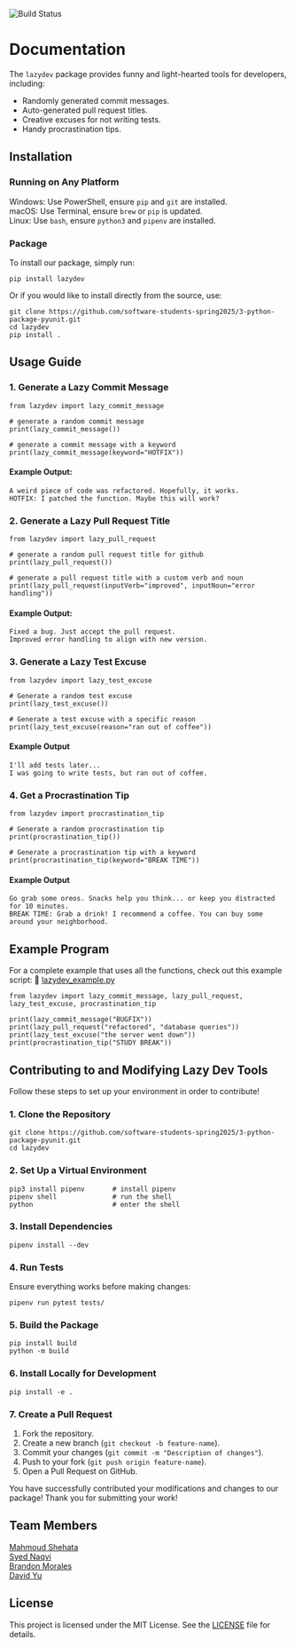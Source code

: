![Build Status](https://github.com/software-students-spring2025/3-python-package-pyunit/actions/workflows/ci.yml/badge.svg)

# Documentation

The `lazydev` package provides funny and light-hearted tools for developers, including:

- Randomly generated commit messages.
- Auto-generated pull request titles.
- Creative excuses for not writing tests.
- Handy procrastination tips.

## Installation

### Running on Any Platform
Windows: Use PowerShell, ensure `pip` and `git` are installed. <br />
macOS: Use Terminal, ensure `brew` or `pip` is updated. <br />
Linux: Use `bash`, ensure `python3` and `pipenv` are installed.

### Package
To install our package, simply run:
```
pip install lazydev
```
Or if you would like to install directly from the source, use:
```
git clone https://github.com/software-students-spring2025/3-python-package-pyunit.git
cd lazydev
pip install .
```

## Usage Guide

### 1. Generate a Lazy Commit Message
```
from lazydev import lazy_commit_message

# generate a random commit message
print(lazy_commit_message())

# generate a commit message with a keyword
print(lazy_commit_message(keyword="HOTFIX"))
```
#### Example Output:
```
A weird piece of code was refactored. Hopefully, it works.
HOTFIX: I patched the function. Maybe this will work?
```

### 2. Generate a Lazy Pull Request Title
```
from lazydev import lazy_pull_request

# generate a random pull request title for github
print(lazy_pull_request())

# generate a pull request title with a custom verb and noun
print(lazy_pull_request(inputVerb="improved", inputNoun="error handling"))
```

#### Example Output:
```
Fixed a bug. Just accept the pull request.
Improved error handling to align with new version.
```

### 3. Generate a Lazy Test Excuse
```
from lazydev import lazy_test_excuse

# Generate a random test excuse
print(lazy_test_excuse())

# Generate a test excuse with a specific reason
print(lazy_test_excuse(reason="ran out of coffee"))
```

#### Example Output
```
I'll add tests later...
I was going to write tests, but ran out of coffee.
```

### 4. Get a Procrastination Tip
```
from lazydev import procrastination_tip

# Generate a random procrastination tip
print(procrastination_tip())

# Generate a procrastination tip with a keyword
print(procrastination_tip(keyword="BREAK TIME"))
```

#### Example Output
```
Go grab some oreos. Snacks help you think... or keep you distracted for 10 minutes.
BREAK TIME: Grab a drink! I recommend a coffee. You can buy some around your neighborhood.
```

## Example Program
For a complete example that uses all the functions, check out this example script: 🔗 [lazydev_example.py](https://github.com/software-students-spring2025/3-python-package-pyunit/blob/main/lazydev_example)
```
from lazydev import lazy_commit_message, lazy_pull_request, lazy_test_excuse, procrastination_tip

print(lazy_commit_message("BUGFIX"))
print(lazy_pull_request("refactored", "database queries"))
print(lazy_test_excuse("the server went down"))
print(procrastination_tip("STUDY BREAK"))
```
## Contributing to and Modifying Lazy Dev Tools

Follow these steps to set up your environment in order to contribute!

### 1. Clone the Repository
```
git clone https://github.com/software-students-spring2025/3-python-package-pyunit.git
cd lazydev
```

### 2. Set Up a Virtual Environment
```
pip3 install pipenv       # install pipenv
pipenv shell              # run the shell
python                    # enter the shell
```

### 3. Install Dependencies
```
pipenv install --dev
```

### 4. Run Tests
Ensure everything works before making changes:
```
pipenv run pytest tests/
```

### 5. Build the Package
```
pip install build
python -m build
```

### 6. Install Locally for Development
```
pip install -e .
```

### 7. Create a Pull Request
1. Fork the repository.
2. Create a new branch (`git checkout -b feature-name`).
3. Commit your changes (`git commit -m "Description of changes"`).
4. Push to your fork (`git push origin feature-name`).
5. Open a Pull Request on GitHub.

You have successfully contributed your modifications and changes to our package! Thank you for submitting your work!

## Team Members
[Mahmoud Shehata](https://github.com/MahmoudS1201) <br /> 
[Syed Naqvi](https://github.com/syed1naqvi) <br />
[Brandon Morales](https://github.com/BAMOEQ) <br />
[David Yu](https://github.com/DavidYu00)

## License
This project is licensed under the MIT License. See the [LICENSE](https://github.com/software-students-spring2025/3-python-package-pyunit/blob/main/LICENSE) file for details.